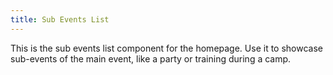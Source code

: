 ```yaml
---
title: Sub Events List
---
```

This is the sub events list component for the homepage. Use it to showcase sub-events of the main event, like a party or training during a camp.